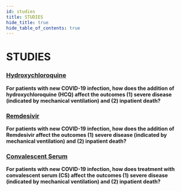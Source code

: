 ```yaml
---
id: studies
title: STUDIES
hide_title: true
hide_table_of_contents: true
---
```


# STUDIES

### [Hydroxychloroquine](/docs/studies-hcq/)

**For patients with new COVID-19 infection, how does the addition of hydroxychloroquine (HCQ) affect the outcomes (1) severe disease (indicated by mechanical ventilation) and (2) inpatient death?**

### [Remdesivir](/docs/studies-remd/)

**For patients with new COVID-19 infection, how does the addition of Remdesivir affect the outcomes (1) severe disease (indicated by mechanical ventilation) and (2) inpatient death?**

### [Convalescent Serum](/docs/studies-conv/)

**For patients with new COVID-19 infection, how does treatment with convalescent serum (CS) affect the outcomes (1) severe disease (indicated by mechanical ventilation) and (2) inpatient death?**

